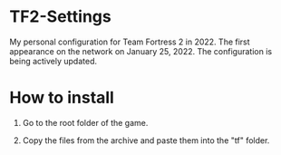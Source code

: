 # TF2-Settings
My personal configuration for Team Fortress 2 in 2022. The first appearance on the network on January 25, 2022. The configuration is being actively updated.

# How to install
1. Go to the root folder of the game. 

2. Copy the files from the archive and paste them into the "tf" folder.
